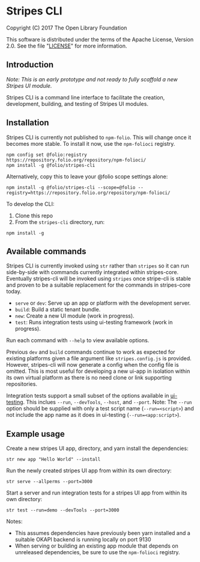 # Stripes CLI

Copyright (C) 2017 The Open Library Foundation

This software is distributed under the terms of the Apache License,
Version 2.0. See the file "[LICENSE](LICENSE)" for more information.

## Introduction

*Note: This is an early prototype and not ready to fully scaffold a new Stripes UI module.*

Stripes CLI is a command line interface to facilitate the creation, development, building, and testing of Stripes UI modules.

## Installation

Stripes CLI is currently not published to `npm-folio`.  This will change once it becomes more stable.  To install it now, use the `npm-folioci` registry.
```
npm config set @folio:registry https://repository.folio.org/repository/npm-folioci/
npm install -g @folio/stripes-cli
```
Alternatively, copy this to leave your @folio scope settings alone:
```
npm install -g @folio/stripes-cli --scope=@folio --registry=https://repository.folio.org/repository/npm-folioci/
```

To develop the CLI:
1. Clone this repo
1. From the `stripes-cli` directory, run:
```
npm install -g
```

## Available commands

Stripes CLI is currently invoked using `str` rather than `stripes` so it can run side-by-side with commands currently integrated within stripes-core. Eventually stripes-cli will be invoked using `stripes` once stripe-cli is stable and proven to be a suitable replacement for the commands in stripes-core today.

* `serve` or `dev`: Serve up an app or platform with the development server.
* `build`: Build a static tenant bundle.
* `new`: Create a new UI module (work in progress).
* `test`: Runs integration tests using ui-testing framework (work in progress).

Run each command with `--help` to view available options.

Previous `dev` and `build` commands continue to work as expected for existing platforms given a file argument like `stripes.config.js` is provided.  However, stripes-cli will now generate a config when the config file is omitted.  This is most useful for developing a new ui-app in isolation within its own virtual platform as there is no need clone or link supporting repositories.

Integration tests support a small subset of the options available in [ui-testing](https://github.com/folio-org/ui-testing).  This inclues `--run`, `--devTools`, `--host`, and `--port`.  Note: The `--run` option should be supplied with only a test script name (`--run=<script>`) and not include the app name as it does in ui-testing (`--run=<app:script>`).

## Example usage

Create a new stripes UI app, directory, and yarn install the dependencies: 
```
str new app "Hello World" --install
```

Run the newly created stripes UI app from within its own directory:
```
str serve --allperms --port=3000
```

Start a server and run integration tests for a stripes UI app from within its own directory:
```
str test --run=demo --devTools --port=3000
```

Notes:
- This assumes dependencies have previously been yarn installed and a suitable OKAPI backend is running locally on port 9130
- When serving or building an existing app module that depends on unreleased dependencies, be sure to use the `npm-folioci` registry.
